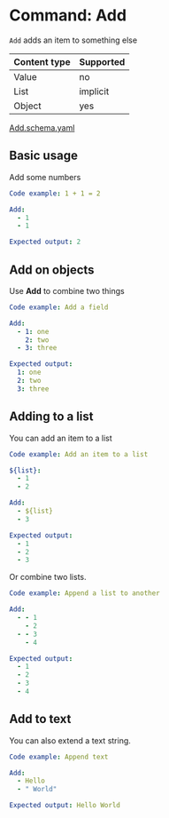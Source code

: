# Command: Add

`Add` adds an item to something else

| Content type | Supported |
|--------------|-----------|
| Value        | no        |
| List         | implicit  |
| Object       | yes       |

[Add.schema.yaml](schema/Add.schema.yaml)

## Basic usage

Add some numbers

```yaml specscript
Code example: 1 + 1 = 2

Add:
  - 1
  - 1

Expected output: 2
```

## Add on objects

Use **Add** to combine two things

```yaml specscript
Code example: Add a field

Add:
  - 1: one
    2: two
  - 3: three

Expected output:
  1: one
  2: two
  3: three
```

## Adding to a list

You can add an item to a list

```yaml specscript
Code example: Add an item to a list

${list}:
  - 1
  - 2

Add:
  - ${list}
  - 3

Expected output:
  - 1
  - 2
  - 3
```

Or combine two lists.

```yaml specscript
Code example: Append a list to another

Add:
  - - 1
    - 2
  - - 3
    - 4

Expected output:
  - 1
  - 2
  - 3
  - 4
```

## Add to text

You can also extend a text string.

```yaml specscript
Code example: Append text

Add:
  - Hello
  - " World"

Expected output: Hello World
```
